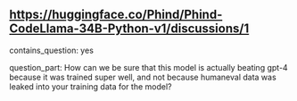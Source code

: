 ## https://huggingface.co/Phind/Phind-CodeLlama-34B-Python-v1/discussions/1

contains_question: yes

question_part: How can we be sure that this model is actually beating gpt-4 because it was trained super well, and not because humaneval data was leaked into your training data for the model?